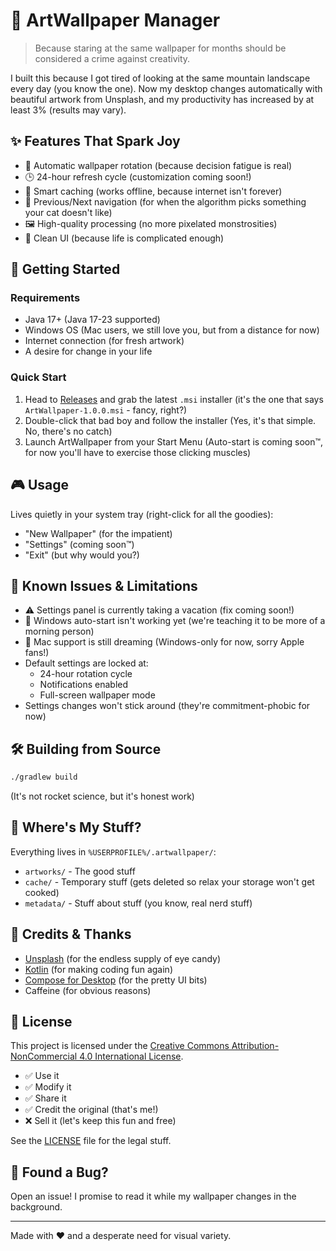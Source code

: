 # 🎨 ArtWallpaper Manager

> Because staring at the same wallpaper for months should be considered a crime against creativity.

I built this because I got tired of looking at the same mountain landscape every day (you know the one). Now my desktop changes automatically with beautiful artwork from Unsplash, and my productivity has increased by at least 3% (results may vary).

## ✨ Features That Spark Joy

- 🎨 Automatic wallpaper rotation (because decision fatigue is real)
- 🕒 24-hour refresh cycle (customization coming soon!)
- 💾 Smart caching (works offline, because internet isn't forever)
- 🔄 Previous/Next navigation (for when the algorithm picks something your cat doesn't like)
- 🖼️ High-quality processing (no more pixelated monstrosities)
- 🎯 Clean UI (because life is complicated enough)

## 🚀 Getting Started

### Requirements
- Java 17+ (Java 17-23 supported)
- Windows OS (Mac users, we still love you, but from a distance for now)
- Internet connection (for fresh artwork)
- A desire for change in your life

### Quick Start
1. Head to [Releases](https://github.com/Princeyyyy/art-wallpaper/releases/tag/untagged-1f6b94a3a1925a249caa) and grab the latest `.msi` installer
   (it's the one that says `ArtWallpaper-1.0.0.msi` - fancy, right?)
2. Double-click that bad boy and follow the installer
   (Yes, it's that simple. No, there's no catch)
3. Launch ArtWallpaper from your Start Menu
   (Auto-start is coming soon™, for now you'll have to exercise those clicking muscles)

## 🎮 Usage

Lives quietly in your system tray (right-click for all the goodies):
- "New Wallpaper" (for the impatient)
- "Settings" (coming soon™)
- "Exit" (but why would you?)

## 🐛 Known Issues & Limitations

- ⚠️ Settings panel is currently taking a vacation (fix coming soon!)
- 🚫 Windows auto-start isn't working yet (we're teaching it to be more of a morning person)
- 🍎 Mac support is still dreaming (Windows-only for now, sorry Apple fans!)
- Default settings are locked at:
  - 24-hour rotation cycle
  - Notifications enabled
  - Full-screen wallpaper mode
- Settings changes won't stick around (they're commitment-phobic for now)

## 🛠️ Building from Source

```bash
./gradlew build
```
(It's not rocket science, but it's honest work)

## 📁 Where's My Stuff?

Everything lives in `%USERPROFILE%/.artwallpaper/`:
- `artworks/` - The good stuff
- `cache/` - Temporary stuff (gets deleted so relax your storage won't get cooked)
- `metadata/` - Stuff about stuff (you know, real nerd stuff)

## 🙏 Credits & Thanks

- [Unsplash](https://unsplash.com) (for the endless supply of eye candy)
- [Kotlin](https://kotlinlang.org) (for making coding fun again)
- [Compose for Desktop](https://www.jetbrains.com/lp/compose-desktop/) (for the pretty UI bits)
- Caffeine (for obvious reasons)

## 📜 License

This project is licensed under the [Creative Commons Attribution-NonCommercial 4.0 International License](http://creativecommons.org/licenses/by-nc/4.0/).

- ✅ Use it
- ✅ Modify it
- ✅ Share it
- ✅ Credit the original (that's me!)
- ❌ Sell it (let's keep this fun and free)

See the [LICENSE](LICENSE) file for the legal stuff.

## 🐛 Found a Bug?

Open an issue! I promise to read it while my wallpaper changes in the background.

---

Made with ❤️ and a desperate need for visual variety.